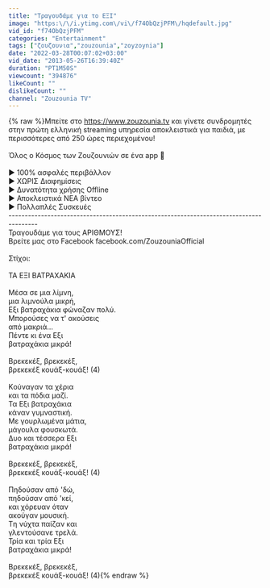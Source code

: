 ```yaml
---
title: "Τραγουδάμε για το ΕΞΙ"
image: "https:\/\/i.ytimg.com\/vi\/f74ObQzjPFM\/hqdefault.jpg"
vid_id: "f74ObQzjPFM"
categories: "Entertainment"
tags: ["ζουζουνια","zouzounia","zoyzoynia"]
date: "2022-03-28T00:07:02+03:00"
vid_date: "2013-05-26T16:39:40Z"
duration: "PT1M50S"
viewcount: "394876"
likeCount: ""
dislikeCount: ""
channel: "Zouzounia TV"
---
```

{% raw %}Μπείτε στο <a rel="nofollow" target="blank" href="https://www.zouzounia.tv">https://www.zouzounia.tv</a> και γίνετε συνδρομητές στην πρώτη ελληνική streaming υπηρεσία αποκλειστικά για παιδιά, με περισσότερες από 250 ώρες περιεχομένου!<br /><br />Όλος ο Κόσμος των Ζουζουνιών σε ένα app 📱 <br /><br />► 100% ασφαλές περιβάλλον<br />► ΧΩΡΙΣ Διαφημίσεις<br />► Δυνατότητα χρήσης Offline<br />► Αποκλειστικά ΝΕΑ βίντεο<br />► Πολλαπλές Συσκευές<br />---------------------------------------------------------------------------------------<br />Τραγουδάμε για τους ΑΡΙΘΜΟΥΣ!<br />Βρείτε μας στο Facebook facebook.com/ZouzouniaOfficial<br /><br />Στίχοι:<br /><br />ΤΑ ΕΞΙ ΒΑΤΡΑΧΑΚΙΑ<br /><br />Mέσα σε µια λίµνη, <br />µια λιµνούλα µικρή,<br />Εξι βατραχάκια φώναζαν πολύ.<br />Mπορούσες να τ' ακούσεις <br />από µακριά...<br />Πέντε κι ένα Εξι <br />βατραχάκια µικρά!<br /><br />Bρεκεκέξ, βρεκεκέξ, <br />βρεκεκέξ κουάξ-κουάξ! (4)<br /><br />Kούναγαν τα χέρια <br />και τα πόδια µαζί.<br />Τα Εξι βατραχάκια <br />κάναν γυµναστική.<br />Mε γουρλωµένα µάτια, <br />µάγουλα φουσκωτά.<br />∆υο και τέσσερα Εξι <br />βατραχάκια µικρά!<br /><br />Bρεκεκέξ, βρεκεκέξ, <br />βρεκεκέξ κουάξ-κουάξ! (4)<br /><br />Πηδούσαν από 'δώ, <br />πηδούσαν από 'κεί,<br />και χόρευαν όταν <br />ακούγαν µουσική.<br />Tη νύχτα παίζαν και <br />γλεντούσανε τρελά.<br />Τρία και τρία Εξι<br />βατραχάκια µικρά!<br /><br />Bρεκεκέξ, βρεκεκέξ, <br />βρεκεκέξ κουάξ-κουάξ! (4){% endraw %}
